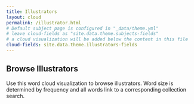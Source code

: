 ```yaml
---
title: Illustrators
layout: cloud
permalink: /illustrator.html
# Default subject page is configured in "_data/theme.yml"
# leave cloud-fields as "site.data.theme.subjects-fields"
# a cloud visualization will be added below the content in this file
cloud-fields: site.data.theme.illustrators-fields
---
```


## Browse Illustrators

Use this word cloud visualization to browse illustrators.
Word size is determined by frequency and all words link to a corresponding collection search.
